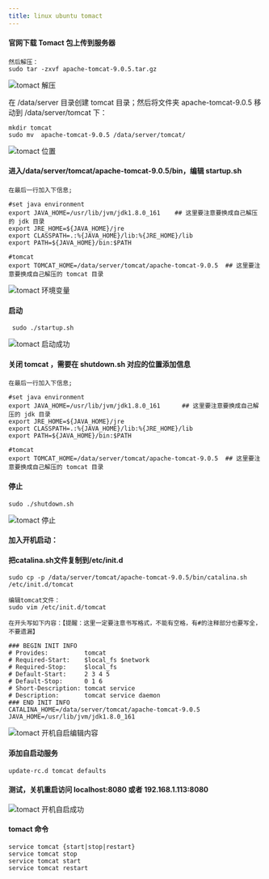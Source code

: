 ```yaml
---
title: linux ubuntu tomact
---
```

#### 官网下载 Tomact 包上传到服务器

```
然后解压：
sudo tar -zxvf apache-tomcat-9.0.5.tar.gz
```

![tomact 解压](/img/ubuntu/tomact/tomcat_tar.png "tomact 解压")

在 /data/server 目录创建 tomcat 目录；然后将文件夹 apache-tomcat-9.0.5 移动到   /data/server/tomcat 下：

```
mkdir tomcat
sudo mv  apache-tomcat-9.0.5 /data/server/tomcat/  
```

![tomact 位置](/img/ubuntu/tomact/tomcat_position.png "tomact 位置")

#### 进入/data/server/tomcat/apache-tomcat-9.0.5/bin，编辑 startup.sh

```
在最后一行加入下信息;

#set java environment
export JAVA_HOME=/usr/lib/jvm/jdk1.8.0_161    ## 这里要注意要换成自己解压的 jdk 目录
export JRE_HOME=${JAVA_HOME}/jre
export CLASSPATH=.:%{JAVA_HOME}/lib:%{JRE_HOME}/lib
export PATH=${JAVA_HOME}/bin:$PATH

#tomcat
export TOMCAT_HOME=/data/server/tomcat/apache-tomcat-9.0.5  ## 这里要注意要换成自己解压的 tomcat 目录
```

![tomact 环境变量](/img/ubuntu/tomact/tomcat_environment.png "tomact 环境变量")

#### 启动

```
 sudo ./startup.sh
```

![tomact 启动成功](/img/ubuntu/tomact/tomcat_start.png "tomact 启动成功")

#### 关闭 tomcat ，需要在 shutdown.sh 对应的位置添加信息

```
在最后一行加入下信息;

#set java environment
export JAVA_HOME=/usr/lib/jvm/jdk1.8.0_161      ## 这里要注意要换成自己解压的 jdk 目录
export JRE_HOME=${JAVA_HOME}/jre
export CLASSPATH=.:%{JAVA_HOME}/lib:%{JRE_HOME}/lib
export PATH=${JAVA_HOME}/bin:$PATH

#tomcat
export TOMCAT_HOME=/data/server/tomcat/apache-tomcat-9.0.5  ## 这里要注意要换成自己解压的 tomcat 目录
```

#### 停止

```
sudo ./shutdown.sh
```

![tomact 停止](/img/ubuntu/tomact/tomcat_stop.png "tomact 停止")

#### 加入开机启动：

#### 把catalina.sh文件复制到/etc/init.d

```
sudo cp -p /data/server/tomcat/apache-tomcat-9.0.5/bin/catalina.sh /etc/init.d/tomcat  

编辑tomcat文件： 
sudo vim /etc/init.d/tomcat 

在开头写如下内容：【提醒：这里一定要注意书写格式，不能有空格，有#的注释部分也要写全，不要遗漏】

### BEGIN INIT INFO  
# Provides:          tomcat  
# Required-Start:    $local_fs $network  
# Required-Stop:     $local_fs  
# Default-Start:     2 3 4 5  
# Default-Stop:      0 1 6  
# Short-Description: tomcat service  
# Description:       tomcat service daemon  
### END INIT INFO  
CATALINA_HOME=/data/server/tomcat/apache-tomcat-9.0.5  
JAVA_HOME=/usr/lib/jvm/jdk1.8.0_161  
```

![tomact 开机自启编辑内容](/img/ubuntu/tomact/tomcat_edit_content.png "tomact 开机自启编辑内容")

#### 添加自启动服务

```
update-rc.d tomcat defaults 
```

#### 测试，关机重启访问 localhost:8080  或者 192.168.1.113:8080 

![tomact 开机自启成功](/img/ubuntu/tomact/tomcat_start2.png "tomact 开机自启成功")

#### tomact 命令

```
service tomcat {start|stop|restart}
service tomcat stop
service tomcat start
service tomcat restart
```
































